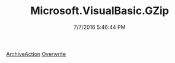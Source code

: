 ﻿---
title: Microsoft.VisualBasic.GZip
date: 7/7/2016 5:46:44 PM
---

[ArchiveAction](T-Microsoft.VisualBasic.GZip.ArchiveAction.html)
[Overwrite](T-Microsoft.VisualBasic.GZip.Overwrite.html)
